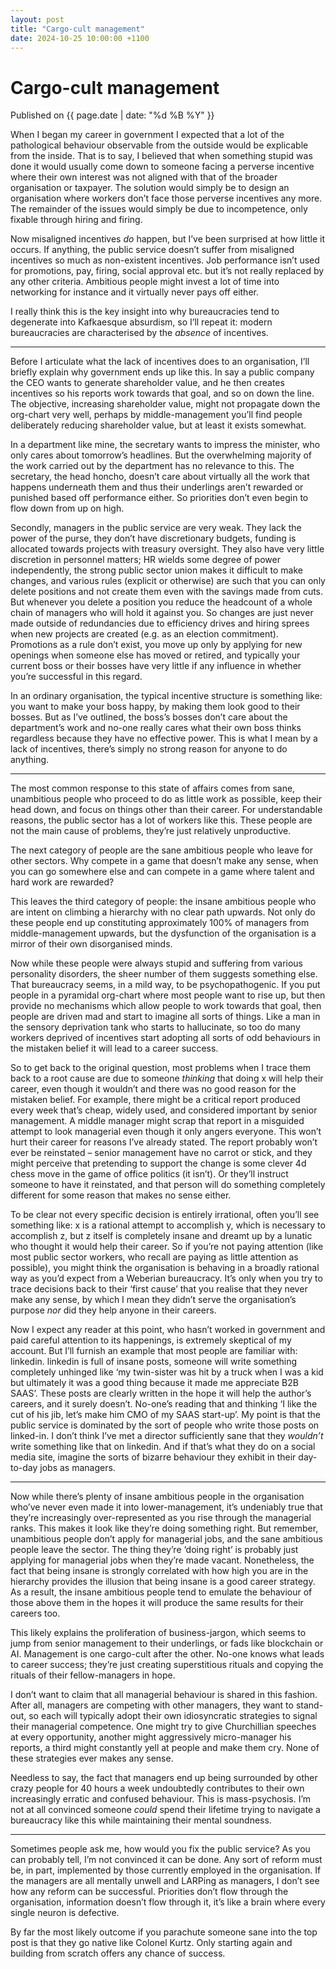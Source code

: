```yaml
---
layout: post
title: "Cargo-cult management"
date: 2024-10-25 10:00:00 +1100
---
```


# Cargo-cult management

<span class="publish-date"> Published on  {{ page.date | date: "%d %B %Y" }}

When I began my career in government I expected that a lot of the pathological behaviour observable from the outside would be explicable from the inside. That is to say, I believed that when something stupid was done it would usually come down to someone facing a perverse incentive where their own interest was not aligned with that of the broader organisation or taxpayer. The solution would simply be to design an organisation where workers don’t face those perverse incentives any more. The remainder of the issues would simply be due to incompetence, only fixable through hiring and firing. 

Now misaligned incentives *do* happen, but I’ve been surprised at how little it occurs. If anything, the public service doesn’t suffer from misaligned incentives so much as non-existent incentives. Job performance isn’t used for promotions, pay, firing, social approval etc. but it’s not really replaced by any other criteria. Ambitious people might invest a lot of time into networking for instance and it virtually never pays off either. 

I really think this is the key insight into why bureaucracies tend to degenerate into Kafkaesque absurdism, so I’ll repeat it: modern bureaucracies are characterised by the *absence* of incentives.

***
Before I articulate what the lack of incentives does to an organisation, I’ll briefly explain why government ends up like this. In say a public company the CEO wants to generate shareholder value, and he then creates incentives so his reports work towards that goal, and so on down the line. The objective, increasing shareholder value, might not propagate down the org-chart very well, perhaps by middle-management you’ll find people deliberately reducing shareholder value, but at least it exists somewhat. 

In a department like mine, the secretary wants to impress the minister, who only cares about tomorrow’s headlines. But the overwhelming majority of the work carried out by the department has no relevance to this. The secretary, the head honcho, doesn’t care about virtually all the work that happens underneath them and thus their underlings aren’t rewarded or punished based off performance either. So priorities don’t even begin to flow down from up on high.

Secondly, managers in the public service are very weak. They lack the power of the purse, they don’t have discretionary budgets, funding is allocated towards projects with treasury oversight. They also have very little discretion in personnel matters; HR wields some degree of power independently, the strong public sector union makes it difficult to make changes, and various rules (explicit or otherwise) are such that you can only delete positions and not create them even with the savings made from cuts. But whenever you delete a position you reduce the headcount of a whole chain of managers who will hold it against you. So changes are just never made outside of redundancies due to efficiency drives and hiring sprees when new projects are created (e.g. as an election commitment). Promotions as a rule don’t exist, you move up only by applying for new openings when someone else has moved or retired, and typically your current boss or their bosses have very little if any influence in whether you’re successful in this regard.  

In an ordinary organisation, the typical incentive structure is something like: you want to make your boss happy, by making them look good to their bosses. But as I’ve outlined, the boss’s bosses don’t care about the department’s work and no-one really cares what their own boss thinks regardless because they have no effective power. This is what I mean by a lack of incentives, there’s simply no strong reason for anyone to do anything. 

***

The most common response to this state of affairs comes from sane, unambitious people who proceed to do as little work as possible, keep their head down, and focus on things other than their career. For understandable reasons, the public sector has a lot of workers like this. These people are not the main cause of problems, they’re just relatively unproductive. 

The next category of people are the sane ambitious people who leave for other sectors. Why compete in a game that doesn’t make any sense, when you can go somewhere else and can compete in a game where talent and hard work are rewarded?

This leaves the third category of people: the insane ambitious people who are intent on climbing a hierarchy with no clear path upwards. Not only do these people end up constituting approximately 100% of managers from middle-management upwards, but the dysfunction of the organisation is a mirror of their own disorganised minds.

Now while these people were always stupid and suffering from various personality disorders, the sheer number of them suggests something else. That bureaucracy seems, in a mild way, to be psychopathogenic. If you put people in a pyramidal org-chart where most people want to rise up, but then provide no mechanisms which allow people to work towards that goal, then people are driven mad and start to imagine all sorts of things. Like a man in the sensory deprivation tank who starts to hallucinate, so too do many workers deprived of incentives start adopting all sorts of odd behaviours in the mistaken belief it will lead to a career success.

So to get back to the original question, most problems when I trace them back to a root cause are due to someone *thinking* that doing x will help their career, even though it wouldn’t and there was no good reason for the mistaken belief. For example, there might be a critical report produced every week that’s cheap, widely used, and considered important by senior management. A middle manager might scrap that report in a misguided attempt to look managerial even though it only angers everyone. This won’t hurt their career for reasons I’ve already stated. The report probably won’t ever be reinstated – senior management have no carrot or stick, and they might perceive that pretending to support the change is some clever 4d chess move in the game of office politics (it isn’t). Or they’ll instruct someone to have it reinstated, and that person will do something completely different for some reason that makes no sense either.

To be clear not every specific decision is entirely irrational, often you’ll see something like: x is a rational attempt to accomplish y, which is necessary to accomplish z, but z itself is completely insane and dreamt up by a lunatic who thought it would help their career. So if you’re not paying attention (like most public sector workers, who recall are paying as little attention as possible), you might think the organisation is behaving in a broadly rational way as you’d expect from a Weberian bureaucracy. It’s only when you try to trace decisions back to their ‘first cause’ that you realise that they never make any sense, by which I mean they didn’t serve the organisation’s purpose *nor* did they help anyone in their careers.

Now I expect any reader at this point, who hasn’t worked in government and paid careful attention to its happenings, is extremely skeptical of my account. But I’ll furnish an example that most people are familiar with: linkedin. linkedin is full of insane posts, someone will write something completely unhinged like ‘my twin-sister was hit by a truck when I was a kid but ultimately it was a good thing because it made me appreciate B2B SAAS’. These posts are clearly written in the hope it will help the author’s careers, and it surely doesn’t. No-one’s reading that and thinking ‘I like the cut of his jib, let’s make him CMO of my SAAS start-up’.  My point is that the public service is dominated by the sort of people who write those posts on linked-in. I don’t think I’ve met a director sufficiently sane that they *wouldn’t* write something like that on linkedin. And if that’s what they do on a social media site, imagine the sorts of bizarre behaviour they exhibit in their day-to-day jobs as managers. 

***

Now while there’s plenty of insane ambitious people in the organisation who’ve never even made it into lower-management, it’s undeniably true that they’re increasingly over-represented as you rise through the managerial ranks. This makes it look like they’re doing something right. But remember, unambitious people don’t apply for managerial jobs, and the sane ambitious people leave the sector. The thing they’re ‘doing right’ is probably just applying for managerial jobs when they’re made vacant. Nonetheless, the fact that being insane is strongly correlated with how high you are in the hierarchy provides the illusion that being insane is a good career strategy. As a result, the insane ambitious people tend to emulate the behaviour of those above them in the hopes it will produce the same results for their careers too.

This likely explains the proliferation of business-jargon, which seems to jump from senior management to their underlings, or fads like blockchain or AI. Management is one cargo-cult after the other. No-one knows what leads to career success; they’re just creating superstitious rituals and copying the rituals of their fellow-managers in hope.

I don’t want to claim that all managerial behaviour is shared in this fashion. After all, managers are competing with other managers, they want to stand-out, so each will typically adopt their own idiosyncratic strategies to signal their managerial competence. One might try to give Churchillian speeches at every opportunity, another might aggressively micro-manager his reports, a third might constantly yell at people and make them cry. None of these strategies ever makes any sense.

Needless to say, the fact that managers end up being surrounded by other crazy people for 40 hours a week undoubtedly contributes to their own increasingly erratic and confused behaviour. This is mass-psychosis. I’m not at all convinced someone *could* spend their lifetime trying to navigate a bureaucracy like this while maintaining their mental soundness. 

***

Sometimes people ask me, how would you fix the public service? As you can probably tell, I’m not convinced it can be done. Any sort of reform must be, in part, implemented by those currently employed in the organisation. If the managers are all mentally unwell and LARPing as managers, I don’t see how any reform can be successful. Priorities don’t flow through the organisation, information doesn’t flow through it, it’s like a brain where every single neuron is defective.

By far the most likely outcome if you parachute someone sane into the top post is that they go native like Colonel Kurtz. Only starting again and building from scratch offers any chance of success.  
